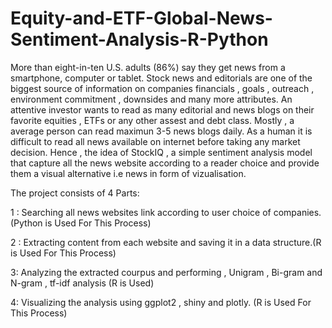 # Equity-and-ETF-Global-News-Sentiment-Analysis-R-Python
More than eight-in-ten U.S. adults (86%) say they get news from a smartphone, computer or tablet. Stock news and editorials are one of the biggest source of information on companies financials , goals , outreach , environment commitment , downsides and many more attributes. An attentive investor wants to read as many editorial and news blogs on their favorite equities , ETFs or any other assest and debt class.
Mostly , a average person can read maximun 3-5 news blogs daily. 
As a human it is difficult to read all news available on internet before taking any market decision. 
Hence , the idea of StockIQ , a simple sentiment analysis model that capture all the news website according to a reader choice and provide them a visual alternative i.e news in form of vizualisation.

The project consists of 4 Parts:

1 : Searching all news websites link according to user choice of companies.(Python is Used For This Process)

2 : Extracting content from each website and saving it in a data structure.(R is Used For This Process)

3:  Analyzing the extracted courpus and performing , Unigram , Bi-gram and N-gram , tf-idf analysis (R is Used)

4: Visualizing the analysis using ggplot2 , shiny and plotly. (R is Used For This Process)
